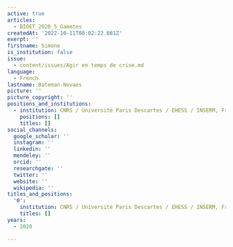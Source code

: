 ```yaml
---
active: true
articles:
  - BIOET_2020_5_Gametes
createdAt: '2022-10-11T08:02:22.081Z'
exerpt: ''
firstname: Simone
is_institution: false
issue:
  - content/issues/Agir en temps de crise.md
language:
  - French
lastname: Bateman-Novaes
picture: ''
picture_copyright: ''
positions_and_institutions:
  - institution: CNRS / Université Paris Descartes / EHESS / INSERM, France
    positions: []
    titles: []
social_channels:
  google_scholar: ''
  instagram: ''
  linkedin: ''
  mendeley: ''
  orcid: ''
  researchgate: ''
  twitter: ''
  website: ''
  wikipedia: ''
titles_and_positions:
  '0':
    institution: CNRS / Université Paris Descartes / EHESS / INSERM, France
    titles: []
years:
  - 2020

---
```

